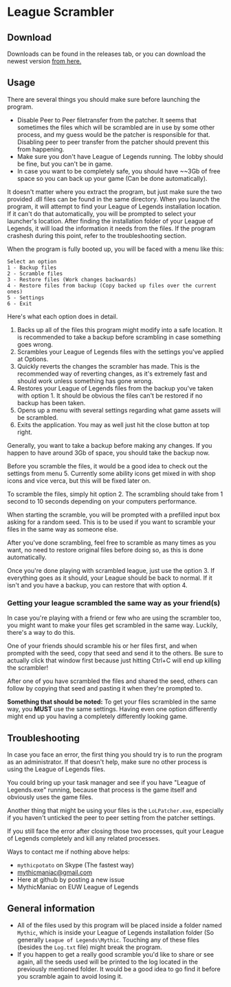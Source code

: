 # League Scrambler

## Download

Downloads can be found in the releases tab, or you can download the newest version [from here.](https://github.com/MythicManiac/League-of-Legends/releases/download/v1.0.2/League.Scrambler.v1.0.2.zip)

## Usage

There are several things you should make sure before launching the program.
* Disable Peer to Peer filetransfer from the patcher. It seems that sometimes the files which will be scrambled are in use by some other process, and my guess would be the patcher is responsible for that. Disabling peer to peer transfer from the patcher should prevent this from happening.
* Make sure you don't have League of Legends running. The lobby should be fine, but you can't be in game.
* In case you want to be completely safe, you should have ~~3Gb of free space so you can back up your game (Can be done automatically).

It doesn't matter where you extract the program, but just make sure the two provided .dll files can be found in the same directory.
When you launch the program, it will attempt to find your League of Legends installation location. If it can't do that automatically, you will be prompted to select your launcher's location.
After finding the installation folder of your League of Legends, it will load the information it needs from the files. If the program crashesh during this point, refer to the troubleshooting section.

When the program is fully booted up, you will be faced with a menu like this:
```
Select an option
1 - Backup files
2 - Scramble files
3 - Restore files (Work changes backwards)
4 - Restore files from backup (Copy backed up files over the current ones)
5 - Settings
6 - Exit
```

Here's what each option does in detail.

1. Backs up all of the files this program might modify into a safe location. It is recommended to take a backup before scrambling in case something goes wrong.
2. Scrambles your League of Legends files with the settings you've applied at Options.
3. Quickly reverts the changes the scrambler has made. This is the recommended way of reverting changes, as it's extremely fast and should work unless something has gone wrong.
4. Restores your League of Legends files from the backup you've taken with option 1. It should be obvious the files can't be restored if no backup has been taken.
5. Opens up a menu with several settings regarding what game assets will be scrambled.
6. Exits the application. You may as well just hit the close button at top right.

Generally, you want to take a backup before making any changes. If you happen to have around 3Gb of space, you should take the backup now.

Before you scramble the files, it would be a good idea to check out the settings from menu 5. Currently some ability icons get mixed in with shop icons and vice verca, but this will be fixed later on.

To scramble the files, simply hit option 2. The scrambling should take from 1 second to 10 seconds depending on your computers performance.

When starting the scramble, you will be prompted with a prefilled input box asking for a random seed. This is to be used if you want to scramble your files in the same way as someone else.

After you've done scrambling, feel free to scramble as many times as you want, no need to restore original files before doing so, as this is done automatically.

Once you're done playing with scrambled league, just use the option 3. If everything goes as it should, your League should be back to normal. If it isn't and you have a backup, you can restore that with option 4.

### Getting your league scrambled the same way as your friend(s)

In case you're playing with a friend or few who are using the scrambler too, you might want to make your files get scrambled in the same way. Luckily, there's a way to do this.

One of your friends should scramble his or her files first, and when prompted with the seed, copy that seed and send it to the others. Be sure to actually click that window first because just hitting Ctrl+C will end up killing the scrambler!

After one of you have scrambled the files and shared the seed, others can follow by copying that seed and pasting it when they're prompted to.

**Something that should be noted:** To get your files scrambled in the same way, you **MUST** use the same settings. Having even one option differently might end up you having a completely differently looking game.

## Troubleshooting

In case you face an error, the first thing you should try is to run the program as an administrator. If that doesn't help, make sure no other process is using the League of Legends files.

You could bring up your task manager and see if you have "League of Legends.exe" running, because that process is the game itself and obviously uses the game files.

Another thing that might be using your files is the `LoLPatcher.exe`, especially if you haven't unticked the peer to peer setting from the patcher settings.

If you still face the error after closing those two processes, quit your League of Legends completely and kill any related processes.

Ways to contact me if nothing above helps:

* `mythicpotato` on Skype (The fastest way)
* mythicmaniac@gmail.com
* Here at github by posting a new issue
* MythicManiac on EUW League of Legends

## General information

* All of the files used by this program will be placed inside a folder named `Mythic`, which is inside your League of Legends installation folder (So generally `League of Legends\Mythic`. Touching any of these files (besides the `Log.txt` file) might break the program.
* If you happen to get a really good scramble you'd like to share or see again, all the seeds used will be printed to the log located in the previously mentioned folder. It would be a good idea to go find it before you scramble again to avoid losing it.